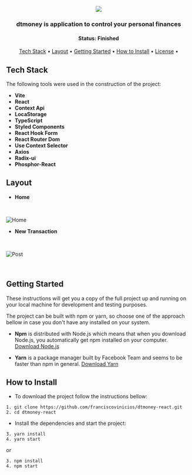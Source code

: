 <div align="center">
<img src="https://i.ibb.co/Ryw6y0s/Logo-2.png"  />
</div>
<h3 align="center">
dtmoney is application to control your personal finances
</h3>

<h4 align="center"> 
	 Status: Finished
</h4>


<p align="center">
 <a href="#tech-stack">Tech Stack</a> • 
 <a href="#layout">Layout</a> • 
 <a href="#getting-started">Getting Started</a> • 
 <a href="#how-to-install">How to Install</a> • 
 <a href="#license">License</a> • 
</p>


## Tech Stack

The following tools were used in the construction of the project:

-   **Vite**
-   **React**
-   **Context Api**
-   **LocaStorage**
-   **TypeScript**
-   **Styled Components**
-   **React Hook Form**
-   **React Router Dom**
-   **Use Context Selector**
-   **Axios**
-   **Radix-ui**
-   **Phosphor-React**

## Layout

* **Home**
<br/>

![Home](https://i.ibb.co/ZN4qkZY/screencapture-localhost-5173-2023-11-27-16-24-29.png)
<br/>

* **New Transaction**
<br/>

![Post](https://i.ibb.co/GWL7Yjg/post.png)

<br/>


## Getting Started

These instructions will get you a copy of the full project up and running on your local machine for development and testing purposes.

The project can be built with npm or yarn, so choose one of the approach bellow in case you don't have any installed on your system.

* **Npm** is distributed with Node.js which means that when you download Node.js, you automatically get npm installed on your computer. [Download Node.js](https://nodejs.org/en/download/)

* **Yarn** is a package manager built by Facebook Team and seems to be faster than npm in general.  [Download Yarn](https://yarnpkg.com/en/docs/install)


## How to Install

* To download the project follow the instructions bellow:

```
1. git clone https://github.com/franciscovinicios/dtmoney-react.git
2. cd dtmoney-react
```

* Install the dependencies and start the project:

```
3. yarn install
4. yarn start
```

or

```
3. npm install
4. npm start
```
